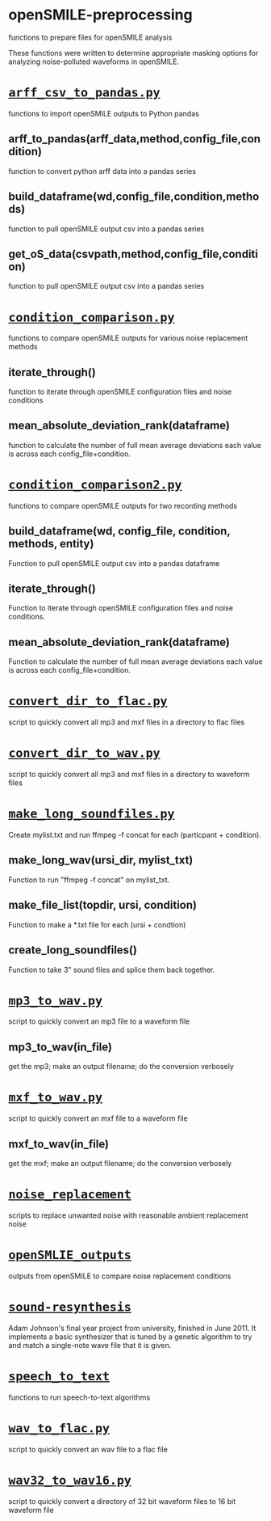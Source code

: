# openSMILE-preprocessing
functions to prepare files for openSMILE analysis

These functions were written to determine appropriate masking options for analyzing noise-polluted waveforms in openSMILE.

# [`arff_csv_to_pandas.py`](https://github.com/shnizzedy/SM_openSMILE/tree/master/openSMILE_preprocessing/arff_csv_to_pandas.py "functions to import openSMILE outputs to Python pandas")
functions to import openSMILE outputs to Python pandas

## arff_to_pandas(arff_data,method,config_file,condition)
function to convert python arff data into a pandas series

## build_dataframe(wd,config_file,condition,methods)
function to pull openSMILE output csv into a pandas series
   
## get_oS_data(csvpath,method,config_file,condition)
function to pull openSMILE output csv into a pandas series

# [`condition_comparison.py`](https://github.com/shnizzedy/SM_openSMILE/tree/master/openSMILE_preprocessing/condition_comparison.py "functions to compare openSMILE outputs for various noise replacement methods")
functions to compare openSMILE outputs for various noise replacement methods

## iterate_through()
function to iterate through openSMILE configuration files and noise conditions

## mean_absolute_deviation_rank(dataframe)
function to calculate the number of full mean average deviations each value is across each config_file+condition.

# [`condition_comparison2.py`](https://github.com/shnizzedy/SM_openSMILE/tree/master/openSMILE_preprocessing/condition_comparison2.py "functions to compare openSMILE outputs for two recording methods.")
functions to compare openSMILE outputs for two recording methods

## build_dataframe(wd, config_file, condition, methods, entity)
Function to pull openSMILE output csv into a pandas dataframe

## iterate_through()
Function to iterate through openSMILE configuration files and noise conditions.

## mean_absolute_deviation_rank(dataframe)
Function to calculate the number of full mean average deviations each value is across each config_file+condition.

# [`convert_dir_to_flac.py`](https://github.com/shnizzedy/SM_openSMILE/tree/master/openSMILE_preprocessing/convert_dir_to_flac.py "script to quickly convert all mp3 and mxf files in a directory to flac files")
script to quickly convert all mp3 and mxf files in a directory to flac files

# [`convert_dir_to_wav.py`](https://github.com/shnizzedy/SM_openSMILE/tree/master/openSMILE_preprocessing/convert_dir_to_wav.py "script to quickly convert all mp3 and mxf files in a directory to waveform files")
script to quickly convert all mp3 and mxf files in a directory to waveform files

# [`make_long_soundfiles.py`](https://github.com/shnizzedy/SM_openSMILE/blob/master/make_long_soundfiles.py)
Create mylist.txt and run ffmpeg -f concat for each (particpant + condition).

## make_long_wav(ursi_dir, mylist_txt)
Function to run "ffmpeg -f concat" on mylist_txt.

## make_file_list(topdir, ursi, condition)
Function to make a *.txt file for each (ursi + condtion)

## create_long_soundfiles()
Function to take 3" sound files and splice them back together.

# [`mp3_to_wav.py`](https://github.com/shnizzedy/SM_openSMILE/tree/master/openSMILE_preprocessing/mp3_to_wav.py "script to quickly convert an mp3 file to a waveform file")
script to quickly convert an mp3 file to a waveform file

## mp3_to_wav(in_file)
get the mp3; make an output filename; do the conversion verbosely

# [`mxf_to_wav.py`](https://github.com/shnizzedy/SM_openSMILE/tree/master/openSMILE_preprocessing/mxf_to_wav.py "script to quickly convert an mxf file to a waveform file")
script to quickly convert an mxf file to a waveform file

## mxf_to_wav(in_file)
get the mxf; make an output filename; do the conversion verbosely

# [`noise_replacement`](https://github.com/shnizzedy/SM_openSMILE/tree/master/openSMILE_preprocessing/noise_replacement "scripts to replace unwanted noise with reasonable ambient replacement noise")
scripts to replace unwanted noise with reasonable ambient replacement noise

# [`openSMLIE_outputs`](https://github.com/shnizzedy/SM_openSMILE/tree/master/openSMILE_preprocessing/openSMILE_outputs "outputs from openSMILE to compare noise replacement conditions")
outputs from openSMILE to compare noise replacement conditions

# [`sound-resynthesis`](https://github.com/shnizzedy/SM_openSMILE/tree/master/openSMILE_preprocessing/sound-resynthesis "Adam Johnson's final year project from university, finished in June 2011")
Adam Johnson's final year project from university, finished in June 2011. It implements a basic synthesizer that is tuned by a genetic algorithm to try and match a single-note wave file that it is given.

# [`speech_to_text`](https://github.com/shnizzedy/SM_openSMILE/tree/master/openSMILE_preprocessing/speech_to_text "functions to run speech-to-text algorithms")
functions to run speech-to-text algorithms

# [`wav_to_flac.py`](https://github.com/shnizzedy/SM_openSMILE/tree/master/openSMILE_preprocessing/wav_to_flac.py "script to quickly convert an wav file to a flac file")
script to quickly convert an wav file to a flac file

# [`wav32_to_wav16.py`](https://github.com/shnizzedy/SM_openSMILE/tree/master/openSMILE_preprocessing/wav32_to_wav16.py "script to quickly convert a directory of 32 bit waveform files to 16 bit waveform file")
script to quickly convert a directory of 32 bit waveform files to 16 bit
waveform file